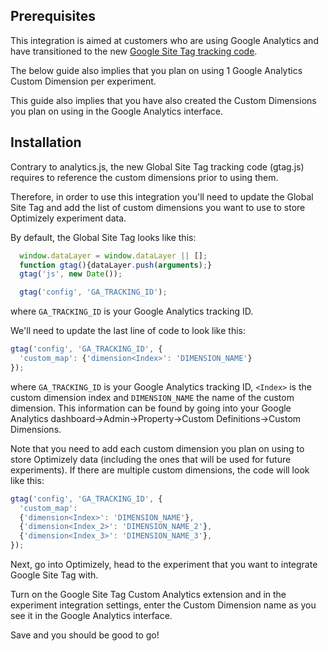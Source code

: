 ## Prerequisites

This integration is aimed at customers who are using Google Analytics and have transitioned to the new [Google Site Tag tracking code](https://developers.google.com/analytics/devguides/collection/gtagjs/).

The below guide also implies that you plan on using 1 Google Analytics Custom Dimension per experiment. 

This guide also implies that you have also created the Custom Dimensions you plan on using in the Google Analytics interface. 

## Installation

Contrary to analytics.js, the new Global Site Tag tracking code (gtag.js) requires to reference the custom dimensions prior to using them. 

Therefore, in order to use this integration you'll need to update the Global Site Tag and add the list of custom dimensions you want to use to store Optimizely experiment data. 

By default, the Global Site Tag looks like this: 

```javascript
  window.dataLayer = window.dataLayer || [];
  function gtag(){dataLayer.push(arguments);}
  gtag('js', new Date());

  gtag('config', 'GA_TRACKING_ID');
```

where `GA_TRACKING_ID` is your Google Analytics tracking ID. 

We'll need to update the last line of code to look like this: 

```javascript
gtag('config', 'GA_TRACKING_ID', {
  'custom_map': {'dimension<Index>': 'DIMENSION_NAME'}
});
```

where `GA_TRACKING_ID` is your Google Analytics tracking ID, `<Index>` is the custom dimension index and `DIMENSION_NAME` the name of the custom dimension. This information can be found by going into your Google Analytics dashboard->Admin->Property->Custom Definitions->Custom Dimensions. 

Note that you need to add each custom dimension you plan on using to store Optimizely data (including the ones that will be used for future experiments). 
If there are multiple custom dimensions, the code will look like this: 

```javascript
gtag('config', 'GA_TRACKING_ID', {
  'custom_map': 
  {'dimension<Index>': 'DIMENSION_NAME'},
  {'dimension<Index_2>': 'DIMENSION_NAME_2'},
  {'dimension<Index_3>': 'DIMENSION_NAME_3'},
});
```

Next, go into Optimizely, head to the experiment that you want to integrate Google Site Tag with. 

Turn on the Google Site Tag Custom Analytics extension and in the experiment integration settings, enter the Custom Dimension name as you see it in the Google Analytics interface. 

Save and you should be good to go!
